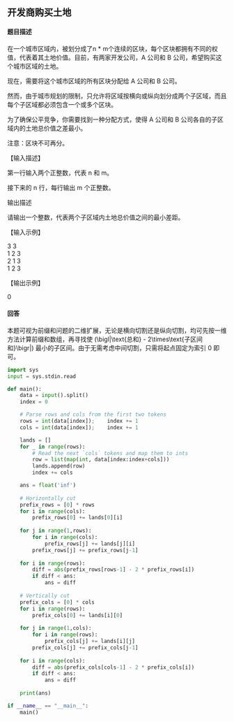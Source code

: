 ## 开发商购买土地

#### 题目描述

在一个城市区域内，被划分成了n * m个连续的区块，每个区块都拥有不同的权值，代表着其土地价值。目前，有两家开发公司，A 公司和 B 公司，希望购买这个城市区域的土地。

现在，需要将这个城市区域的所有区块分配给 A 公司和 B 公司。

然而，由于城市规划的限制，只允许将区域按横向或纵向划分成两个子区域，而且每个子区域都必须包含一个或多个区块。

为了确保公平竞争，你需要找到一种分配方式，使得 A 公司和 B 公司各自的子区域内的土地总价值之差最小。

注意：区块不可再分。

【输入描述】

第一行输入两个正整数，代表 n 和 m。

接下来的 n 行，每行输出 m 个正整数。

输出描述

请输出一个整数，代表两个子区域内土地总价值之间的最小差距。

【输入示例】

3 3 \
1 2 3 \
2 1 3 \
1 2 3

【输出示例】

0

#### 回答
本题可视为前缀和问题的二维扩展，无论是横向切割还是纵向切割，均可先按一维方法计算前缀和数组，再寻找使 \(\bigl|\text{总和} - 2\times\text{子区间和}\bigr|\) 最小的子区间。由于无需考虑中间切割，只需将起点固定为索引 0 即可。


```python
import sys
input = sys.stdin.read

def main():
    data = input().split()
    index = 0

    # Parse rows and cols from the first two tokens
    rows = int(data[index]);    index += 1
    cols = int(data[index]);    index += 1

    lands = []
    for _ in range(rows):
        # Read the next `cols` tokens and map them to ints
        row = list(map(int, data[index:index+cols]))
        lands.append(row)
        index += cols

    ans = float('inf')
    
    # Horizontally cut
    prefix_rows = [0] * rows
    for i in range(cols):
        prefix_rows[0] += lands[0][i]
    
    for j in range(1,rows):
        for i in range(cols):
            prefix_rows[j] += lands[j][i]
        prefix_rows[j] += prefix_rows[j-1]
    
    for i in range(rows):
        diff = abs(prefix_rows[rows-1] - 2 * prefix_rows[i])
        if diff < ans:
            ans = diff
        
    # Vertically cut
    prefix_cols = [0] * cols
    for i in range(rows):
        prefix_cols[0] += lands[i][0]
    
    for j in range(1,cols):
        for i in range(rows):
            prefix_cols[j] += lands[i][j]
        prefix_cols[j] += prefix_cols[j-1]
    
    for i in range(cols):
        diff = abs(prefix_cols[cols-1] - 2 * prefix_cols[i])
        if diff < ans:
            ans = diff
    
    print(ans)

if __name__ == "__main__":
    main()

```
